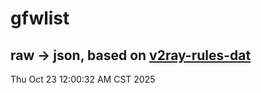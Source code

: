 # gfwlist
## raw -> json, based on [v2ray-rules-dat](https://github.com/Loyalsoldier/v2ray-rules-dat)
Thu Oct 23 12:00:32 AM CST 2025

